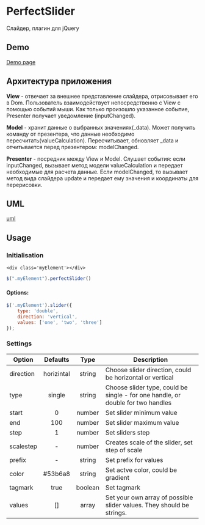 # PerfectSlider

Слайдер, плагин для jQuery

## Demo
[Demo page](https://yubil-olga.github.io/Ranger/dist/)

## Архитектура приложения

**View** - отвечает за внешнее представление слайдера, отрисовывает его в Dom. Пользователь взаимодействует непосредственно с View с помощью событий мыши. Как только произошло указанное событие, Presenter получает уведомление (inputChanged).

**Model** - хранит данные о выбранных значениях(_data). Может получить команду от презентера, что данные необходимо пересчитать(valueCalculation). Пересчитывает, обновляет _data и отчитывается перед презентером: modelChanged.

**Presenter** - посредник между View и Model. Слушает события: если inputChanged, вызывает метод модели valueCalculation и передает необходимые для расчета данные. Если modelChanged, то вызывает метод вида слайдера update и передает ему значения и координаты для перерисовки.

## UML
[uml](src\app\Diagram.png)

## Usage


### Initialisation

```
<div class='myElement'></div>
```
```javascript
$(".myElement").perfectSlider()
```

#### Options:
```javascript
$('.myElement').slider({
	type: 'double',
    direction: 'vertical',
    values: ['one', 'two', 'three']
});
```


### Settings
| Option        | Defaults      | Type   | Description                                                                     |
| ------------- |:-------------:|:------:|---------------------------------------------------------------------------------|
| direction     | horizintal    | string | Choose slider direction, could be horizontal or vertical                        |
| type          | single        | string | Choose slider type, could be single - for one handle, or double for two handles |
| start         | 0             | number | Set slider minimum value
| end           | 100           | number | Set slider maximum value
| step          | 1             | number | Set sliders step
| scalestep     | -             | number | Creates scale of the slider, set step of scale
| prefix        | -             | string | Set prefix for values
| color         | #53b6a8       | string | Set actve color, could be gradient
| tagmark       | true          | boolean| Set tagmark
| values        | []            | array  | Set your own array of possible slider values. They should be strings.   